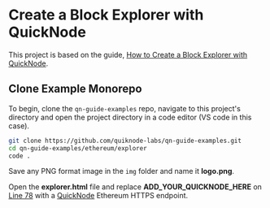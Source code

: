 # Create a Block Explorer with QuickNode

This project is based on the guide, [How to Create a Block Explorer with QuickNode](https://www.quicknode.com/guides/ethereum-development/how-to-create-a-block-explorer-with-quicknode).

## Clone Example Monorepo

To begin, clone the `qn-guide-examples` repo, navigate to this project's directory and open the project directory in a code editor (VS code in this case).

```bash
git clone https://github.com/quiknode-labs/qn-guide-examples.git
cd qn-guide-examples/ethereum/explorer
code .
```

Save any PNG format image in the `img` folder and name it **logo.png**.

Open the **explorer.html** file and replace **ADD_YOUR_QUICKNODE_HERE** on [Line 78](https://github.com/quiknode-labs/qn-guide-examples/blob/main/ethereum/explorer/explorer.html#L78) with a [QuickNode](https://www.quicknode.com/?utm_source=githubscaffolds&utm_campaign=explorer_app) Ethereum HTTPS endpoint.
